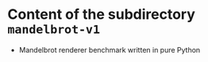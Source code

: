 # Content of the subdirectory `mandelbrot-v1`

  * Mandelbrot renderer benchmark written in pure Python
